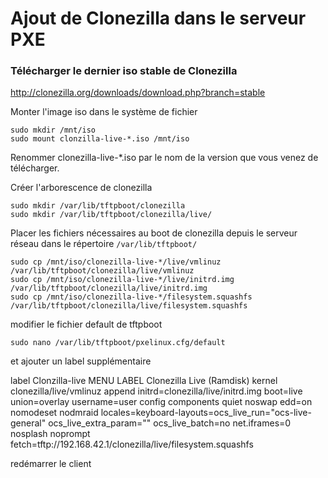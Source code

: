 # Ajout de Clonezilla dans le serveur PXE 

### Télécharger le dernier iso stable de Clonezilla

http://clonezilla.org/downloads/download.php?branch=stable

Monter l'image iso dans le système de fichier

```
sudo mkdir /mnt/iso
sudo mount clonzilla-live-*.iso /mnt/iso
```

Renommer clonezilla-live-*.iso par le nom de la version que vous venez de télécharger.  

Créer l'arborescence de clonezilla

```
sudo mkdir /var/lib/tftpboot/clonezilla
sudo mkdir /var/lib/tftpboot/clonezilla/live/
```


Placer les fichiers nécessaires au boot de clonezilla depuis le serveur réseau dans le répertoire `/var/lib/tftpboot/`

```
sudo cp /mnt/iso/clonezilla-live-*/live/vmlinuz /var/lib/tftpboot/clonezilla/live/vmlinuz
sudo cp /mnt/iso/clonezilla-live-*/live/initrd.img /var/lib/tftpboot/clonezilla/live/initrd.img
sudo cp /mnt/iso/clonezilla-live-*/filesystem.squashfs /var/lib/tftpboot/clonezilla/live/filesystem.squashfs
```

modifier le fichier default de tftpboot

```
sudo nano /var/lib/tftpboot/pxelinux.cfg/default 
```

et ajouter un label supplémentaire

label Clonzilla-live
    MENU LABEL Clonezilla Live (Ramdisk)
    kernel clonezilla/live/vmlinuz
    append initrd=clonezilla/live/initrd.img boot=live union=overlay username=user config components quiet noswap edd=on nomodeset nodmraid locales=keyboard-layouts=ocs_live_run="ocs-live-general" ocs_live_extra_param="" ocs_live_batch=no net.iframes=0 nosplash noprompt fetch=tftp://192.168.42.1/clonezilla/live/filesystem.squashfs 

redémarrer le client
